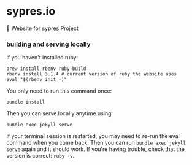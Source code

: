 # sypres.io
:triangular_ruler: Website for [sypres](https:syprs.io) Project

### building and serving locally

If you haven't installed ruby:

```
brew install rbenv ruby-build
rbenv install 3.1.4 # current version of ruby the website uses
eval "$(rbenv init -)"
```

You only need to run this command once:
```
bundle install
```

Then you can serve locally anytime using:
```
bundle exec jekyll serve
```

If your terminal session is restarted, you may need to re-run the eval command when you come back.
Then you can run `bundle exec jekyll serve` again and it should work.
If you're having trouble, check that the version is correct: `ruby -v`.